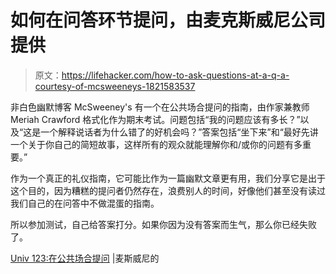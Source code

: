 # 如何在问答环节提问，由麦克斯威尼公司提供

> 原文：<https://lifehacker.com/how-to-ask-questions-at-a-q-a-courtesy-of-mcsweeneys-1821583537>

非白色幽默博客 McSweeney's 有一个在公共场合提问的指南，由作家兼教师 Meriah Crawford 格式化作为期末考试。问题包括“我的问题应该有多长？”以及“这是一个解释说话者为什么错了的好机会吗？”答案包括“坐下来”和“最好先讲一个关于你自己的简短故事，这样所有的观众就能理解你和/或你的问题有多重要。”



作为一个真正的礼仪指南，它可能比作为一篇幽默文章更有用，我们分享它是出于这个目的，因为糟糕的提问者仍然存在，浪费别人的时间，好像他们甚至没有读过我们自己的在问答中不做混蛋的指南。

所以参加测试，自己给答案打分。如果你因为没有答案而生气，那么你已经失败了。

[Univ 123:在公共场合提问](https://www.mcsweeneys.net/articles/univ-123-asking-questions-at-public-events) |麦斯威尼的